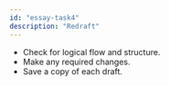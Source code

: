 ```yaml
---
id: "essay-task4"
description: "Redraft"
---
```


- Check for logical flow and structure.
- Make any required changes.
- Save a copy of each draft.